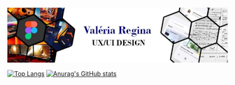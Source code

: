 
![Screenshot](1605205821679.jpg)

<!--## GitHub Status
 ![valeriaroyal github stats](https://github-readme-stats.vercel.app/api?username=valeriaroyal&show_icons=true&theme=nightowl)-->
 [![Top Langs](https://github-readme-stats.vercel.app/api/top-langs/?username=valeriaroyal&layout=compact&theme=nightowl)](https://github.com/ValeriaRoyal/github-readme-stats)
 [![Anurag's GitHub stats](https://github-readme-stats.vercel.app/api?username=valeriaroyal)](https://github.com/anuraghazra/github-readme-stats)
<!--

**ValeriaRoyal/ValeriaRoyal** is a ✨ _special_ ✨ repository because its `README.md` (this file) appears on your GitHub profile.

Here are some ideas to get you started:

- 🔭 I’m currently working on ...
- 🌱 I’m currently learning ...
- 👯 I’m looking to collaborate on ...
- 🤔 I’m looking for help with ...
- 💬 Ask me about ...
- 📫 How to reach me: ...
- 😄 Pronouns: ...
- ⚡ Fun fact: ...
-->
